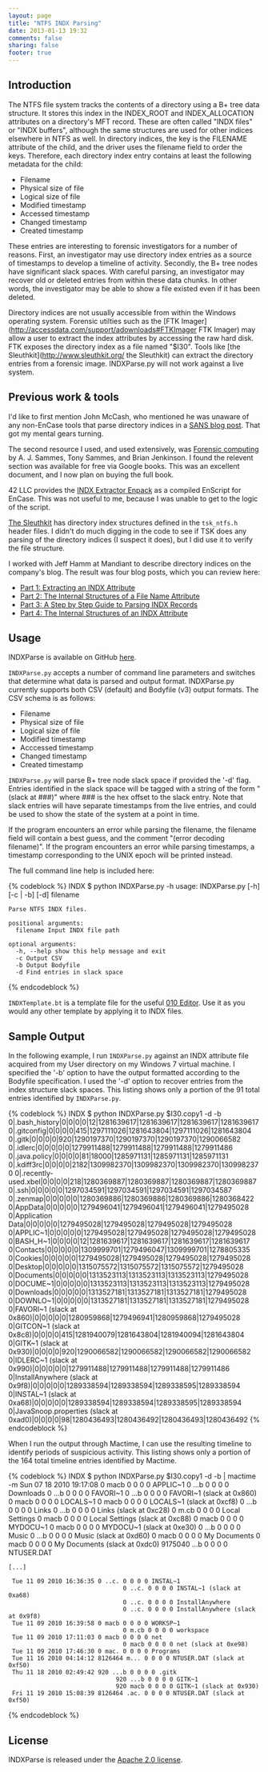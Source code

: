 ```yaml
---
layout: page
title: "NTFS INDX Parsing"
date: 2013-01-13 19:32
comments: false
sharing: false
footer: true
---
```


Introduction
------------
The NTFS file system tracks the contents of a directory using a B+
tree data structure. It stores this index in the INDEX_ROOT and
INDEX_ALLOCATION attributes on a directory's MFT record. These are often
called "INDX files" or "INDX buffers", although the same structures are
used for other indices elsewhere in NTFS as well.  In directory indices, 
the key is the FILENAME attribute of the child, and the driver
uses the filename field to order the keys. Therefore, each directory index
entry contains at least the following metadata for the child:

 -   Filename
 -   Physical size of file
 -   Logical size of file
 -   Modified timestamp
 -   Accessed timestamp
 -   Changed timestamp
 -   Created timestamp

These entries are interesting to forensic investigators for a number
of reasons. First, an investigator may use directory index entries as a source
of timestamps to develop a timeline of activity. Secondly, the B+ tree
nodes have significant slack spaces. With careful
parsing, an investigator may recover old or deleted entries from
within these data chunks. In other words, the investigator may
be able to show a file existed even if it has been deleted.

Directory indices are not usually accessible from within the Windows
operating system. Forensic utilties such as
the [FTK Imager](http://accessdata.com/support/adownloads#FTKImager FTK Imager) 
may allow a user to extract the index attributes by accessing
the raw hard disk. FTK exposes the directory index as a file named "$I30".
Tools like [the Sleuthkit](http://www.sleuthkit.org/ the Sleuthkit)
can extract the directory entries from a forensic image. INDXParse.py
will not work against a live system.

Previous work & tools
---------------------
I'd like to first mention John McCash, who mentioned he was
unaware of any non-EnCase tools that parse directory indices in a
<a href="http://computer-forensics.sans.org/blog/2011/08/01/ultimate-windows-timelining">SANS blog post</a>.
That got my mental gears turning.

The second resource I used, and used extensively, was
<a href="http://books.google.com/books?id=Ee9PF6Zv_tMC&pg=PA268&source=gbs_toc_r&cad=4#v=onepage&q&f=false">Forensic computing</a> by A. J. Sammes, Tony Sammes, and Brian Jenkinson.
I found the relevent section was available for free via Google books.
This was an excellent document, and I now plan on buying the full
book.

42 LLC provides the <a href="https://42llc.net/?p=336">INDX Extractor Enpack</a> as a compiled EnScript
for EnCase. This was not useful to me,
because I was unable to get to the logic of the script.

<a href="http://www.sleuthkit.org/">The Sleuthkit</a> has directory index structures defined in the `tsk_ntfs.h`
header files. I didn't do much digging in the code to see if
TSK does any parsing of the directory indices (I suspect it does),
but I did use it to verify the file structure.

I worked with Jeff Hamm at Mandiant to describe directory indices on the company's blog.
The result was four blog posts, which you can review here:

 -  [Part 1: Extracting an INDX Attribute](https://blog.mandiant.com/archives/3245)
 -  [Part 2: The Internal Structures of a File Name Attribute](https://blog.mandiant.com/archives/3442)
 -  [Part 3: A Step by Step Guide to Parsing INDX Records](https://blog.mandiant.com/archives/3514)
 -  [Part 4: The Internal Structures of an INDX Attribute](https://blog.mandiant.com/archives/3560)

Usage
-----
INDXParse is available on GitHub [here](https://github.com/williballenthin/INDXParse).

`INDXParse.py` accepts a number of command line parameters
and switches that determine what data is parsed and output format.
INDXParse.py currently supports both CSV (default) and Bodyfile (v3) output formats.
The CSV schema is as follows:

 -  Filename
 -  Physical size of file
 -  Logical size of file
 -  Modified timestamp
 -  Acccessed timestamp
 -  Changed timestamp
 -  Created timestamp

`INDXParse.py` will parse B+ tree node slack space if provided the '-d'
flag. Entries identified in the slack space will be tagged with a string
of the form "(slack at ###)" where ### is the hex offset to the slack
entry. Note that slack entries will have separate timestamps from the
live entries, and could be used to show the state of the system at a
point in time.

If the program encounters an error while parsing the filename,
the filename field will contain a best guess, and the comment
"(error decoding filename)". If the program encounters an error
while parsing timestamps, a timestamp corresponding to the UNIX
epoch will be printed instead.

The full command line help is included here:

{% codeblock %}
    INDX $ python INDXParse.py -h
    usage: INDXParse.py [-h] [-c | -b] [-d] filename
    
    Parse NTFS INDX files.
    
    positional arguments:
      filename Input INDX file path
    
    optional arguments:
      -h, --help show this help message and exit
      -c Output CSV
      -b Output Bodyfile
      -d Find entries in slack space
{% endcodeblock %}

`INDXTemplate.bt` is a template file for the useful [010 Editor](http://www.sweetscape.com/).
Use it as you would any other template by applying it to INDX files.

Sample Output
-------------
In the following example, I run `INDXParse.py` against
an INDX attribute file acquired from my User directory on my Windows 7
virtual machine. I specified the '-b' option to have the
output formatted according to the Bodyfile specification. I used
the '-d' option to recover entries from the index structure slack
spaces. This listing shows only a portion of the 91 total entries
identified by `INDXParse.py`.

{% codeblock %}
    INDX $ python INDXParse.py \$I30.copy1 -d -b
    0|.bash_history|0|0|0|0|12|1281639617|1281639617|1281639617|1281639617
    0|.gitconfig|0|0|0|0|415|1297111026|1281643804|1297111026|1281643804
    0|.gitk|0|0|0|0|920|1290197370|1290197370|1290197370|1290066582
    0|.idlerc|0|0|0|0|0|1279911488|1279911488|1279911488|1279911486
    0|.java.policy|0|0|0|0|81|18000|1285971131|1285971131|1285971131
    0|.kdiff3rc|0|0|0|0|2182|1309982370|1309982370|1309982370|1309982370
    0|.recently-used.xbel|0|0|0|0|218|1280369887|1280369887|1280369887|1280369887
    0|.ssh|0|0|0|0|0|1297034591|1297034591|1297034591|1297034587
    0|.zenmap|0|0|0|0|0|1280369886|1280369886|1280369886|1280368422
    0|AppData|0|0|0|0|0|1279496041|1279496041|1279496041|1279495028
    0|Application Data|0|0|0|0|0|1279495028|1279495028|1279495028|1279495028
    0|APPLIC~1|0|0|0|0|0|1279495028|1279495028|1279495028|1279495028
    0|BASH_H~1|0|0|0|0|12|1281639617|1281639617|1281639617|1281639617
    0|Contacts|0|0|0|0|0|1309999701|1279496047|1309999701|1278805335
    0|Cookies|0|0|0|0|0|1279495028|1279495028|1279495028|1279495028
    0|Desktop|0|0|0|0|0|1315075572|1315075572|1315075572|1279495028
    0|Documents|0|0|0|0|0|1313523113|1313523113|1313523113|1279495028
    0|DOCUME~1|0|0|0|0|0|1313523113|1313523113|1313523113|1279495028
    0|Downloads|0|0|0|0|0|1313527181|1313527181|1313527181|1279495028
    0|DOWNLO~1|0|0|0|0|0|1313527181|1313527181|1313527181|1279495028
    0|FAVORI~1 (slack at 0x860)|0|0|0|0|0|1280959868|1279496941|1280959868|1279495028
    0|GITCON~1 (slack at 0x8c8)|0|0|0|0|415|1281940079|1281643804|1281940094|1281643804
    0|GITK~1 (slack at 0x930)|0|0|0|0|920|1290066582|1290066582|1290066582|1290066582
    0|IDLERC~1 (slack at 0x990)|0|0|0|0|0|1279911488|1279911488|1279911488|1279911486
    0|InstallAnywhere (slack at 0x9f8)|0|0|0|0|0|1289338594|1289338594|1289338595|1289338594
    0|INSTAL~1 (slack at 0xa68)|0|0|0|0|0|1289338594|1289338594|1289338595|1289338594
    0|JavaSnoop.properties (slack at 0xad0)|0|0|0|0|98|1280436493|1280436492|1280436493|1280436492
{% endcodeblock %}

When I run the output through Mactime, I can use the resulting timeline
to identify periods of suspicious activity. This listing shows only a portion
of the 164 total timeline entries identified by Mactime.

{% codeblock %}
    INDX $ python INDXParse.py \$I30.copy1 -d -b | mactime -m
     Sun 07 18 2010 19:17:08 0 macb 0 0 0 0 APPLIC~1
                                    0 ...b 0 0 0 0 Downloads
                                    0 ...b 0 0 0 0 FAVORI~1
                                    0 ...b 0 0 0 0 FAVORI~1 (slack at 0x860)
                                    0 macb 0 0 0 0 LOCALS~1
                                    0 macb 0 0 0 0 LOCALS~1 (slack at 0xcf8)
                                    0 ...b 0 0 0 0 Links
                                    0 ...b 0 0 0 0 Links (slack at 0xc28)
                                    0 m.cb 0 0 0 0 Local Settings
                                    0 macb 0 0 0 0 Local Settings (slack at 0xc88)
                                    0 macb 0 0 0 0 MYDOCU~1
                                    0 macb 0 0 0 0 MYDOCU~1 (slack at 0xe30)
                                    0 ...b 0 0 0 0 Music
                                    0 ...b 0 0 0 0 Music (slack at 0xd60)
                                    0 macb 0 0 0 0 My Documents
                                    0 macb 0 0 0 0 My Documents (slack at 0xdc0)
                              9175040 ...b 0 0 0 0 NTUSER.DAT
    
    [...]
    
     Tue 11 09 2010 16:36:35 0 ..c. 0 0 0 0 INSTAL~1
                                    0 ..c. 0 0 0 0 INSTAL~1 (slack at 0xa68)
                                    0 ..c. 0 0 0 0 InstallAnywhere
                                    0 ..c. 0 0 0 0 InstallAnywhere (slack at 0x9f8)
     Tue 11 09 2010 16:39:58 0 macb 0 0 0 0 WORKSP~1
                                    0 m.cb 0 0 0 0 workspace
     Tue 11 09 2010 17:11:03 0 macb 0 0 0 0 net
                                    0 macb 0 0 0 0 net (slack at 0xe98)
     Tue 11 09 2010 17:46:30 0 mac. 0 0 0 0 Programs
     Tue 11 16 2010 04:14:12 8126464 m... 0 0 0 0 NTUSER.DAT (slack at 0xf50)
     Thu 11 18 2010 02:49:42 920 ...b 0 0 0 0 .gitk
                                  920 ...b 0 0 0 0 GITK~1
                                  920 macb 0 0 0 0 GITK~1 (slack at 0x930)
     Fri 11 19 2010 15:08:39 8126464 .ac. 0 0 0 0 NTUSER.DAT (slack at 0xf50)
{% endcodeblock %}

License
-------
INDXParse is released under the [Apache 2.0 license](http://www.apache.org/licenses/LICENSE-2.0.html).


